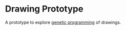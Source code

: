 Drawing Prototype
=================

A prototype to explore [genetic programming][] of drawings.

[genetic programming]: http://en.wikipedia.org/wiki/Genetic_programming
